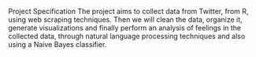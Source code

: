 Project Specification
The project aims to collect data from Twitter, from R, using web scraping techniques. Then we will clean the data, organize it, generate visualizations and finally perform an analysis of feelings in the collected data, through natural language processing techniques and also using a Naive Bayes classifier.
